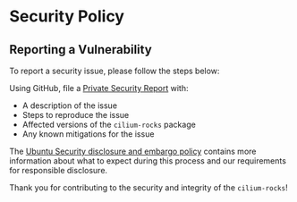 # Security Policy

## Reporting a Vulnerability

To report a security issue, please follow the steps below:

Using GitHub, file a [Private Security Report](https://github.com/canonical/cilium-rocks/security/advisories/new) with:
- A description of the issue
- Steps to reproduce the issue
- Affected versions of the `cilium-rocks` package
- Any known mitigations for the issue

The [Ubuntu Security disclosure and embargo policy](https://ubuntu.com/security/disclosure-policy) contains more information about what to expect during this process and our requirements for responsible disclosure.

Thank you for contributing to the security and integrity of the `cilium-rocks`!
